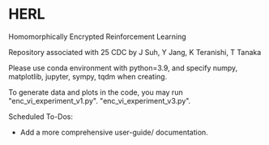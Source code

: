 # HERL
Homomorphically Encrypted Reinforcement Learning

Repository associated with 25 CDC by J Suh, Y Jang, K Teranishi, T Tanaka

Please use conda environment with python=3.9, and specify numpy, matplotlib, jupyter, sympy, tqdm when creating.

To generate data and plots in the code, you may run
"enc_vi_experiment_v1.py".
"enc_vi_experiment_v3.py".


Scheduled To-Dos:
  * Add a more comprehensive user-guide/ documentation.

